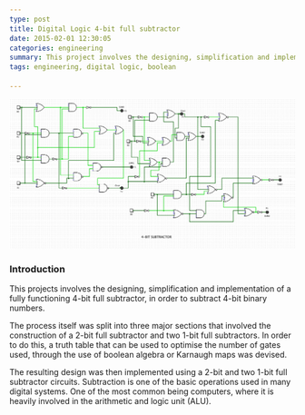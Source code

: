 ```yaml
---
type: post
title: Digital Logic 4-bit full subtractor
date: 2015-02-01 12:30:05
categories: engineering
summary: This project involves the designing, simplification and implementation of a full functioning 4-bit full subtractor.
tags: engineering, digital logic, boolean

---
```


![Overall Schematic Diagram of a 4-Bit Full Subtractor!](/images/digital_logic/4-bit.png)

### Introduction

This projects involves the designing, simplification and implementation of a fully functioning 4-bit full subtractor, in order to subtract 4-bit binary numbers. 

The process itself was split into three major sections that involved the construction of a 2-bit full subtractor and two 1-bit full subtractors. In order to do this, a truth table that can be used to optimise the number of gates used, through the use of boolean algebra or Karnaugh maps was devised. 

The resulting design was then implemented using a 2-bit and two 1-bit full subtractor circuits. Subtraction is one of the basic operations used in many digital systems. One of the most common being computers, where it is heavily involved in the arithmetic and logic unit (ALU). 

